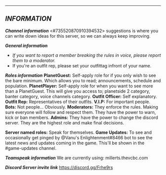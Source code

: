 ---------------------
***INFORMATION***
---------------------

***Channel information***
<#735520870910394532> suggestions is where you can write down ideas for this server, so we can always keep improving.

***General information***
- *If you want to report a member breaking the rules in voice, please report them to a moderator.*
- If you're an outfit rep, please set your outfittag infront of your name.

***Roles information***
**PlanetGuest:** Self-apply role for if you only wish to see the bare minimum. Which allows you to read; announcements, schedule and population.
**PlanetPlayer:** Self-apply role for when you want to see more than a PlanetGuest. This will give you access to; planetside 2 category, banter category, voice channels category.
**Outfit Officer:** Self explanatory.
**Outfit Rep:** Representatives of their outfits.
**V.I.P:** For important people.
**Bots:** Not people... Obviously.
**Moderators:** They enforce the rules. Making sure everyone will follow and respect them. They have the power to warn, kick or ban members.
**Admins:** They have the power to change the discord server. They are the highest role and make final decisions.

**Server named roles:** Speak for themselves.
**Game Updates:** To see and occasionally get pinged by @Vanu's Enlightenment#8466 bot to see the latest news and updates coming in the game. This'll be shown in the #game-updates channel.

***Teamspeak information***
We are currently using: millerts.thevcbc.com

***Discord Server invite link***
https://discord.gg/Frhe9rs

